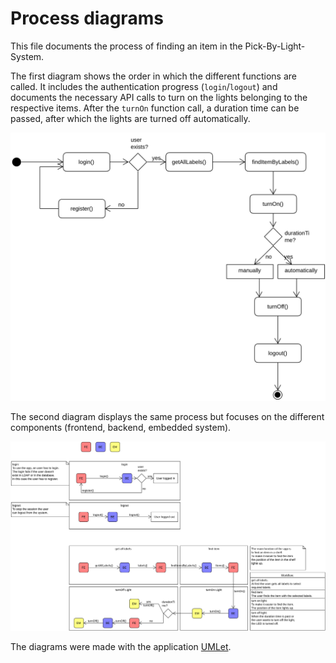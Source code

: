 # Process diagrams

This file documents the process of finding an item in the Pick-By-Light-System.

The first diagram shows the order in which the different functions are called.
It includes the authentication progress (`login`/`logout`) and documents the necessary API calls to turn on the lights belonging to the respective items.
After the `turnOn` function call, a duration time can be passed, after which the lights are turned off automatically.

![Process diagram](./find_item_process.png)

The second diagram displays the same process but focuses on the different components (frontend, backend, embedded system).
    
![Process diagram with components](./find_item_components.png)

The diagrams were made with the application [UMLet](https://www.umlet.com/).
